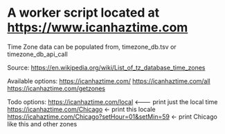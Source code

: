 
# A worker script located at https://www.icanhaztime.com

Time Zone data can be populated from, timezone_db.tsv or timezone_db_api_call

Source: https://en.wikipedia.org/wiki/List_of_tz_database_time_zones

Available options:
	https://icanhaztime.com/
	https://icanhaztime.com/all
	https://icanhaztime.com/getzones

Todo options: 
	https://icanhaztime.com/local <--- print just the local time
	https://icanhaztime.com/Chicago <- print this locale
	https://icahaztime.com/Chicago?setHour=01&setMin=59 <- print Chicago like this and other zones 
